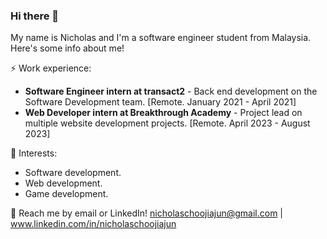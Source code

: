### Hi there 👋

My name is Nicholas and I'm a software engineer student from Malaysia. Here's some info about me!

⚡ Work experience:
- **Software Engineer intern at transact2** - Back end development on the Software Development team. [Remote. January 2021 - April 2021]
- **Web Developer intern at Breakthrough Academy** - Project lead on multiple website development projects. [Remote. April 2023 - August 2023]

🌱 Interests:
- Software development.
- Web development.
- Game development.

💬 Reach me by email or LinkedIn! nicholaschoojiajun@gmail.com | www.linkedin.com/in/nicholaschoojiajun

<!--
**nicholas-choo/nicholas-choo** is a ✨ _special_ ✨ repository because its `README.md` (this file) appears on your GitHub profile.

Here are some ideas to get you started:

- 🔭 I’m currently working on ...
- 🌱 I’m currently learning ...
- 👯 I’m looking to collaborate on ...
- 🤔 I’m looking for help with ...
- 💬 Ask me about ...
- 📫 How to reach me: ...
- 😄 Pronouns: ...
- ⚡ Fun fact: ...
-->
